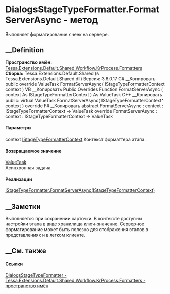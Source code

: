 # DialogsStageTypeFormatter.FormatServerAsync - метод
Выполняет форматирование ячеек на сервере.
## __Definition
 **Пространство имён:**
[Tessa.Extensions.Default.Shared.Workflow.KrProcess.Formatters](N_Tessa_Extensions_Default_Shared_Workflow_KrProcess_Formatters.htm)  
 **Сборка:** Tessa.Extensions.Default.Shared (в
Tessa.Extensions.Default.Shared.dll) Версия: 3.6.0.17
C# __Копировать
     public override ValueTask FormatServerAsync(
    	IStageTypeFormatterContext context
    )
VB __Копировать
     Public Overrides Function FormatServerAsync ( 
    	context As IStageTypeFormatterContext
    ) As ValueTask
C++ __Копировать
     public:
    virtual ValueTask FormatServerAsync(
    	IStageTypeFormatterContext^ context
    ) override
F# __Копировать
     abstract FormatServerAsync : 
            context : IStageTypeFormatterContext -> ValueTask 
    override FormatServerAsync : 
            context : IStageTypeFormatterContext -> ValueTask 
#### Параметры
context
[IStageTypeFormatterContext](T_Tessa_Extensions_Default_Shared_Workflow_KrProcess_Formatters_IStageTypeFormatterContext.htm)
    Контекст форматтера этапа.
#### Возвращаемое значение
[ValueTask](https://learn.microsoft.com/dotnet/api/system.threading.tasks.valuetask)  
Асинхронная задача.
#### Реализации
[IStageTypeFormatter.FormatServerAsync(IStageTypeFormatterContext)](M_Tessa_Extensions_Default_Shared_Workflow_KrProcess_Formatters_IStageTypeFormatter_FormatServerAsync.htm)  
##  __Заметки
Выполняется при сохранении карточки. В контексте доступны настройки этапа в
виде хранилища ключ-значение. Серверное форматирование может быть полезно для
отображения этапов в представлениях и в легком клиенте.
##  __См. также
#### Ссылки
[DialogsStageTypeFormatter -
](T_Tessa_Extensions_Default_Shared_Workflow_KrProcess_Formatters_DialogsStageTypeFormatter.htm)
[Tessa.Extensions.Default.Shared.Workflow.KrProcess.Formatters - пространство
имён](N_Tessa_Extensions_Default_Shared_Workflow_KrProcess_Formatters.htm)
